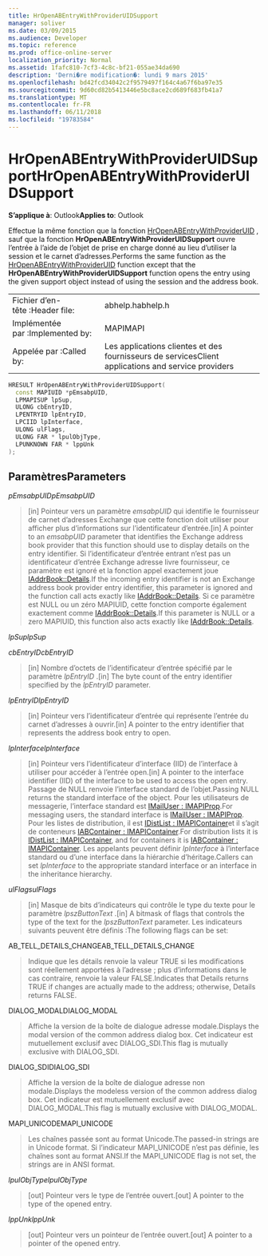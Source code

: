 ```yaml
---
title: HrOpenABEntryWithProviderUIDSupport
manager: soliver
ms.date: 03/09/2015
ms.audience: Developer
ms.topic: reference
ms.prod: office-online-server
localization_priority: Normal
ms.assetid: 1fafc810-7cf3-4c8c-bf21-055ae34da690
description: 'Derni�re modification�: lundi 9 mars 2015'
ms.openlocfilehash: bd42fcd34042c2f9579497f164c4a67f6ba97e35
ms.sourcegitcommit: 9d60cd82b5413446e5bc8ace2cd689f683fb41a7
ms.translationtype: MT
ms.contentlocale: fr-FR
ms.lasthandoff: 06/11/2018
ms.locfileid: "19783584"
---
```

# <a name="hropenabentrywithprovideruidsupport"></a><span data-ttu-id="158cb-103">HrOpenABEntryWithProviderUIDSupport</span><span class="sxs-lookup"><span data-stu-id="158cb-103">HrOpenABEntryWithProviderUIDSupport</span></span>

  
  
<span data-ttu-id="158cb-104">**S’applique à**: Outlook</span><span class="sxs-lookup"><span data-stu-id="158cb-104">**Applies to**: Outlook</span></span> 
  
<span data-ttu-id="158cb-105">Effectue la même fonction que la fonction [HrOpenABEntryWithProviderUID](hropenabentrywithprovideruid.md) , sauf que la fonction **HrOpenABEntryWithProviderUIDSupport** ouvre l’entrée à l’aide de l’objet de prise en charge donné au lieu d’utiliser la session et le carnet d’adresses.</span><span class="sxs-lookup"><span data-stu-id="158cb-105">Performs the same function as the [HrOpenABEntryWithProviderUID](hropenabentrywithprovideruid.md) function except that the **HrOpenABEntryWithProviderUIDSupport** function opens the entry using the given support object instead of using the session and the address book.</span></span> 
  
|||
|:-----|:-----|
|<span data-ttu-id="158cb-106">Fichier d’en-tête :</span><span class="sxs-lookup"><span data-stu-id="158cb-106">Header file:</span></span>  <br/> |<span data-ttu-id="158cb-107">abhelp.h</span><span class="sxs-lookup"><span data-stu-id="158cb-107">abhelp.h</span></span>  <br/> |
|<span data-ttu-id="158cb-108">Implémentée par :</span><span class="sxs-lookup"><span data-stu-id="158cb-108">Implemented by:</span></span>  <br/> |<span data-ttu-id="158cb-109">MAPI</span><span class="sxs-lookup"><span data-stu-id="158cb-109">MAPI</span></span>  <br/> |
|<span data-ttu-id="158cb-110">Appelée par :</span><span class="sxs-lookup"><span data-stu-id="158cb-110">Called by:</span></span>  <br/> |<span data-ttu-id="158cb-111">Les applications clientes et des fournisseurs de services</span><span class="sxs-lookup"><span data-stu-id="158cb-111">Client applications and service providers</span></span>  <br/> |
   
```cpp
HRESULT HrOpenABEntryWithProviderUIDSupport(
  const MAPIUID *pEmsabpUID,
  LPMAPISUP lpSup,
  ULONG cbEntryID,
  LPENTRYID lpEntryID,
  LPCIID lpInterface,
  ULONG ulFlags,
  ULONG FAR * lpulObjType,
  LPUNKNOWN FAR * lppUnk
);
```

## <a name="parameters"></a><span data-ttu-id="158cb-112">Paramètres</span><span class="sxs-lookup"><span data-stu-id="158cb-112">Parameters</span></span>

 <span data-ttu-id="158cb-113">_pEmsabpUID_</span><span class="sxs-lookup"><span data-stu-id="158cb-113">_pEmsabpUID_</span></span>
  
> <span data-ttu-id="158cb-114">[in] Pointeur vers un paramètre _emsabpUID_ qui identifie le fournisseur de carnet d’adresses Exchange que cette fonction doit utiliser pour afficher plus d’informations sur l’identificateur d’entrée.</span><span class="sxs-lookup"><span data-stu-id="158cb-114">[in] A pointer to an  _emsabpUID_ parameter that identifies the Exchange address book provider that this function should use to display details on the entry identifier.</span></span> <span data-ttu-id="158cb-115">Si l’identificateur d’entrée entrant n’est pas un identificateur d’entrée Exchange adresse livre fournisseur, ce paramètre est ignoré et la fonction appel exactement joue [IAddrBook::Details](iaddrbook-details.md).</span><span class="sxs-lookup"><span data-stu-id="158cb-115">If the incoming entry identifier is not an Exchange address book provider entry identifier, this parameter is ignored and the function call acts exactly like [IAddrBook::Details](iaddrbook-details.md).</span></span> <span data-ttu-id="158cb-116">Si ce paramètre est NULL ou un zéro MAPIUID, cette fonction comporte également exactement comme [IAddrBook::Details](iaddrbook-details.md).</span><span class="sxs-lookup"><span data-stu-id="158cb-116">If this parameter is NULL or a zero MAPIUID, this function also acts exactly like [IAddrBook::Details](iaddrbook-details.md).</span></span>
    
 <span data-ttu-id="158cb-117">_lpSup_</span><span class="sxs-lookup"><span data-stu-id="158cb-117">_lpSup_</span></span>
  
> 
    
 <span data-ttu-id="158cb-118">_cbEntryID_</span><span class="sxs-lookup"><span data-stu-id="158cb-118">_cbEntryID_</span></span>
  
> <span data-ttu-id="158cb-119">[in] Nombre d’octets de l’identificateur d’entrée spécifié par le paramètre _lpEntryID_ .</span><span class="sxs-lookup"><span data-stu-id="158cb-119">[in] The byte count of the entry identifier specified by the  _lpEntryID_ parameter.</span></span> 
    
 <span data-ttu-id="158cb-120">_lpEntryID_</span><span class="sxs-lookup"><span data-stu-id="158cb-120">_lpEntryID_</span></span>
  
> <span data-ttu-id="158cb-121">[in] Pointeur vers l’identificateur d’entrée qui représente l’entrée du carnet d’adresses à ouvrir.</span><span class="sxs-lookup"><span data-stu-id="158cb-121">[in] A pointer to the entry identifier that represents the address book entry to open.</span></span>
    
 <span data-ttu-id="158cb-122">_lpInterface_</span><span class="sxs-lookup"><span data-stu-id="158cb-122">_lpInterface_</span></span>
  
> <span data-ttu-id="158cb-123">[in] Pointeur vers l’identificateur d’interface (IID) de l’interface à utiliser pour accéder à l’entrée open.</span><span class="sxs-lookup"><span data-stu-id="158cb-123">[in] A pointer to the interface identifier (IID) of the interface to be used to access the open entry.</span></span> <span data-ttu-id="158cb-124">Passage de NULL renvoie l’interface standard de l’objet.</span><span class="sxs-lookup"><span data-stu-id="158cb-124">Passing NULL returns the standard interface of the object.</span></span> <span data-ttu-id="158cb-125">Pour les utilisateurs de messagerie, l’interface standard est [IMailUser : IMAPIProp](imailuserimapiprop.md).</span><span class="sxs-lookup"><span data-stu-id="158cb-125">For messaging users, the standard interface is [IMailUser : IMAPIProp](imailuserimapiprop.md).</span></span> <span data-ttu-id="158cb-126">Pour les listes de distribution, il est [IDistList : IMAPIContainer](idistlistimapicontainer.md)et il s’agit de conteneurs [IABContainer : IMAPIContainer](iabcontainerimapicontainer.md).</span><span class="sxs-lookup"><span data-stu-id="158cb-126">For distribution lists it is [IDistList : IMAPIContainer](idistlistimapicontainer.md), and for containers it is [IABContainer : IMAPIContainer](iabcontainerimapicontainer.md).</span></span> <span data-ttu-id="158cb-127">Les appelants peuvent définir _lpInterface_ à l’interface standard ou d’une interface dans la hiérarchie d’héritage.</span><span class="sxs-lookup"><span data-stu-id="158cb-127">Callers can set  _lpInterface_ to the appropriate standard interface or an interface in the inheritance hierarchy.</span></span> 
    
 <span data-ttu-id="158cb-128">_ulFlags_</span><span class="sxs-lookup"><span data-stu-id="158cb-128">_ulFlags_</span></span>
  
> <span data-ttu-id="158cb-129">[in] Masque de bits d’indicateurs qui contrôle le type du texte pour le paramètre _lpszButtonText_ .</span><span class="sxs-lookup"><span data-stu-id="158cb-129">[in] A bitmask of flags that controls the type of the text for the  _lpszButtonText_ parameter.</span></span> <span data-ttu-id="158cb-130">Les indicateurs suivants peuvent être définis :</span><span class="sxs-lookup"><span data-stu-id="158cb-130">The following flags can be set:</span></span> 
    
<span data-ttu-id="158cb-131">AB_TELL_DETAILS_CHANGE</span><span class="sxs-lookup"><span data-stu-id="158cb-131">AB_TELL_DETAILS_CHANGE</span></span>
  
> <span data-ttu-id="158cb-132">Indique que les détails renvoie la valeur TRUE si les modifications sont réellement apportées à l’adresse ; plus d’informations dans le cas contraire, renvoie la valeur FALSE.</span><span class="sxs-lookup"><span data-stu-id="158cb-132">Indicates that Details returns TRUE if changes are actually made to the address; otherwise, Details returns FALSE.</span></span>
    
<span data-ttu-id="158cb-133">DIALOG_MODAL</span><span class="sxs-lookup"><span data-stu-id="158cb-133">DIALOG_MODAL</span></span>
  
> <span data-ttu-id="158cb-134">Affiche la version de la boîte de dialogue adresse modale.</span><span class="sxs-lookup"><span data-stu-id="158cb-134">Displays the modal version of the common address dialog box.</span></span> <span data-ttu-id="158cb-135">Cet indicateur est mutuellement exclusif avec DIALOG_SDI.</span><span class="sxs-lookup"><span data-stu-id="158cb-135">This flag is mutually exclusive with DIALOG_SDI.</span></span>
    
<span data-ttu-id="158cb-136">DIALOG_SDI</span><span class="sxs-lookup"><span data-stu-id="158cb-136">DIALOG_SDI</span></span>
  
> <span data-ttu-id="158cb-137">Affiche la version de la boîte de dialogue adresse non modale.</span><span class="sxs-lookup"><span data-stu-id="158cb-137">Displays the modeless version of the common address dialog box.</span></span> <span data-ttu-id="158cb-138">Cet indicateur est mutuellement exclusif avec DIALOG_MODAL.</span><span class="sxs-lookup"><span data-stu-id="158cb-138">This flag is mutually exclusive with DIALOG_MODAL.</span></span>
    
<span data-ttu-id="158cb-139">MAPI_UNICODE</span><span class="sxs-lookup"><span data-stu-id="158cb-139">MAPI_UNICODE</span></span>
  
> <span data-ttu-id="158cb-140">Les chaînes passée sont au format Unicode.</span><span class="sxs-lookup"><span data-stu-id="158cb-140">The passed-in strings are in Unicode format.</span></span> <span data-ttu-id="158cb-141">Si l’indicateur MAPI_UNICODE n’est pas définie, les chaînes sont au format ANSI.</span><span class="sxs-lookup"><span data-stu-id="158cb-141">If the MAPI_UNICODE flag is not set, the strings are in ANSI format.</span></span>
    
 <span data-ttu-id="158cb-142">_lpulObjType_</span><span class="sxs-lookup"><span data-stu-id="158cb-142">_lpulObjType_</span></span>
  
> <span data-ttu-id="158cb-143">[out] Pointeur vers le type de l’entrée ouvert.</span><span class="sxs-lookup"><span data-stu-id="158cb-143">[out] A pointer to the type of the opened entry.</span></span>
    
 <span data-ttu-id="158cb-144">_lppUnk_</span><span class="sxs-lookup"><span data-stu-id="158cb-144">_lppUnk_</span></span>
  
> <span data-ttu-id="158cb-145">[out] Pointeur vers un pointeur de l’entrée ouvert.</span><span class="sxs-lookup"><span data-stu-id="158cb-145">[out] A pointer to a pointer of the opened entry.</span></span>
    

